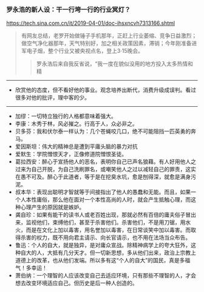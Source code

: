 ### 罗永浩的新人设：干一行垮一行的行业冥灯？
https://tech.sina.com.cn/it/2019-04-01/doc-ihsxncvh7313166.shtml
>有网友总结，老罗开始做锤子手机那年，正赶上行业萎缩、竞争日益激烈；做空气净化器那年，天气特别好，加之相关政策因素，滞销；今年刚准备进军电子烟，整个行业又被央视点名，登上3·15晚会。
>>罗永浩后来自我反省说，“我一度在貌似没用的地方投入太多热情和精
---
- 欣赏他的态度，但不看好他的事业。观念培养出断代，消费升级成误判。看过很多对他的批评，理中客的少。
---
- 加缪：一切特立独行的人格都意味着强大。
- 李康：木秀于林，风必摧之。行高于人，众必非之。
- 贝多芬：我和伏尔泰一样认为：几个苍蝇咬几口，绝不可能阻挡一匹英勇的奔马。
- 爱因斯坦：伟大的精神总是遭到平庸头脑的暴力对抗
- 爱默生：学院憎恨天才，正像修道院憎恨圣徒。
- 葛拉西安：醉心于宣扬他人的恶名，表明你自己已声名狼藉。有人好用他人之过来为自己开脱，为自己洗刷罪名，或嘲笑他人之过以减轻自己的罪责，这实在愚不可及。醉心于此道者，等于是在挖臭水坑，愈是刨得深，就愈是满身污泥。
- 叔本华：表现出聪明才智就等于间接指出了他人的愚蠢和无能。而且，如果一个人本性庸俗，那么他在面对一个本性高尚的人时，就会产生抵触心理，而这种心理产生的原因就是嫉妒。
- 龚自珍：如果有能干的读书人或老百姓出现，那就必然有百倍的庸夫俗子冒出来，监视他们，束缚他们，甚至于杀害他们。杀害他们，不是用刀锯，用水火，而是在文化上加以毒害，用名誉加以毒害，在日常谈笑中加以毒害。而取得杀害的权力，既不用向君主请示、向长官请示，也不用在法场当众布告。
- 鲁迅：个人的自大，就是独异，是对庸众宣战。除精神病学上的夸大狂外，这种自大的人，大抵有几分天才。但一切新思想，多从他们出来，政治上宗教上道德上的改革，也从他们发端。所以多有这“个人的自大”的国民，真是多福气！多幸运！
- 萧伯纳：一个理智的人应该改变自己去适应环境，只有那些不理智的人，才会想去改变环境适应自己。但历史是后一种人创造的。